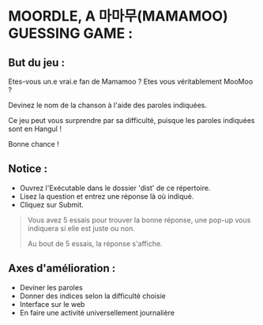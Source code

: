 MOORDLE, A 마마무(MAMAMOO) GUESSING GAME : 
=======================

But du jeu : 
--------

Etes-vous un.e vrai.e fan de Mamamoo ? Etes vous véritablement MooMoo ?

Devinez le nom de la chanson à l'aide des paroles indiquées. 

Ce jeu peut vous surprendre par sa difficulté, puisque les paroles indiquées sont en Hangul !

Bonne chance !

Notice :
--------

- Ouvrez l'Exécutable dans le dossier 'dist' de ce répertoire.
- Lisez la question et entrez une réponse là où indiqué.
- Cliquez sur Submit.
> Vous avez 5 essais pour trouver la bonne réponse, une pop-up vous indiquera si elle est juste ou non.
> 
> Au bout de 5 essais, la réponse s'affiche.

Axes d'amélioration :
--------------------
- Deviner les paroles 
- Donner des indices selon la difficulté choisie
- Interface sur le web
- En faire une activité universellement journalière

